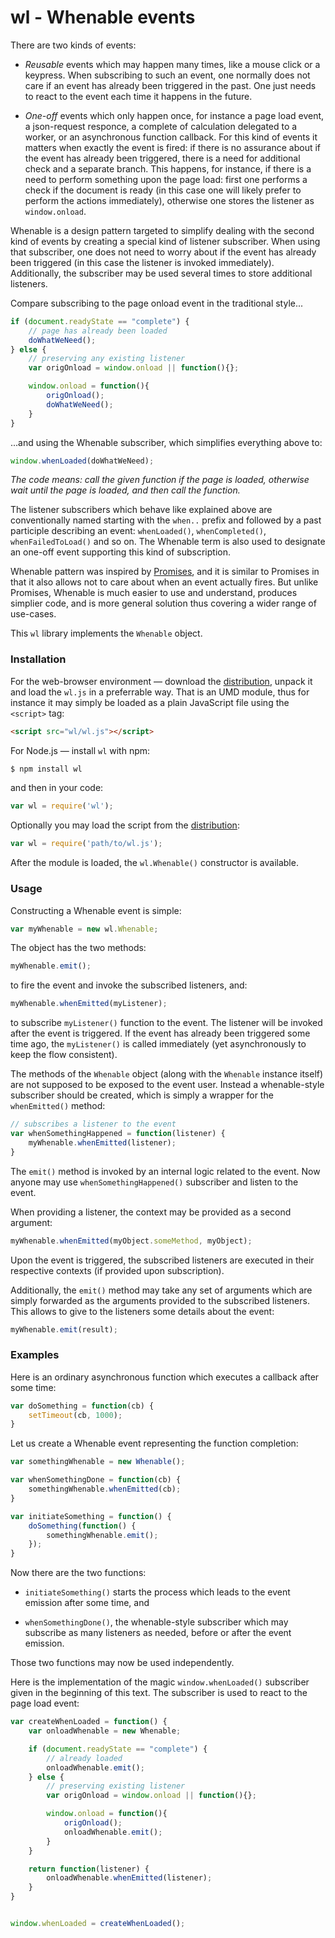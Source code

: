 wl - Whenable events
====================

There are two kinds of events:

- *Reusable* events which may happen many times, like a mouse click or
  a keypress. When subscribing to such an event, one normally does not
  care if an event has already been triggered in the past. One just
  needs to react to the event each time it happens in the future.

- *One-off* events which only happen once, for instance a page load
  event, a json-request responce, a complete of calculation delegated
  to a worker, or an asynchronous function callback. For this kind of
  events it matters when exactly the event is fired: if there is no
  assurance about if the event has already been triggered, there is a
  need for additional check and a separate branch. This happens, for
  instance, if there is a need to perform something upon the page
  load: first one performs a check if the document is ready (in this
  case one will likely prefer to perform the actions immediately),
  otherwise one stores the listener as `window.onload`.

Whenable is a design pattern targeted to simplify dealing with the
second kind of events by creating a special kind of listener
subscriber.  When using that subscriber, one does not need to worry
about if the event has already been triggered (in this case the
listener is invoked immediately). Additionally, the subscriber may be
used several times to store additional listeners.

Compare subscribing to the page onload event in the traditional
style...


```js
if (document.readyState == "complete") {
    // page has already been loaded
    doWhatWeNeed();
} else {
    // preserving any existing listener
    var origOnload = window.onload || function(){};

    window.onload = function(){
        origOnload();
        doWhatWeNeed();
    }
}
```

...and using the Whenable subscriber, which simplifies everything
above to:


```js
window.whenLoaded(doWhatWeNeed);
```

*The code means: call the given function if the page is loaded,
otherwise wait until the page is loaded, and then call the function.*


The listener subscribers which behave like explained above are
conventionally named starting with the `when..` prefix and followed by
a past participle describing an event: `whenLoaded()`,
`whenCompleted()`, `whenFailedToLoad()` and so on. The Whenable term
is also used to designate an one-off event supporting this kind of
subscription.

Whenable pattern was inspired by
[Promises](http://www.html5rocks.com/en/tutorials/es6/promises/), and
it is similar to Promises in that it also allows not to care about
when an event actually fires. But unlike Promises, Whenable is much
easier to use and understand, produces simplier code, and is more
general solution thus covering a wider range of use-cases.

This `wl` library implements the `Whenable` object.


### Installation

For the web-browser environment — download the
[distribution](https://github.com/asvd/wl/releases/download/v0.1.0/wl-0.1.0.tar.gz),
unpack it and load the `wl.js` in a preferrable way. That is an
UMD module, thus for instance it may simply be loaded as a plain
JavaScript file using the `<script>` tag:

```html
<script src="wl/wl.js"></script>
```

For Node.js — install `wl` with npm:

```sh
$ npm install wl
```

and then in your code:

```js
var wl = require('wl');
```

Optionally you may load the script from the
[distribution](https://github.com/asvd/wl/releases/download/v0.1.0/wl-0.1.0.tar.gz):

```js
var wl = require('path/to/wl.js');
```

After the module is loaded, the `wl.Whenable()` constructor is
available.



### Usage

Constructing a Whenable event is simple:

```js
var myWhenable = new wl.Whenable;
```

The object has the two methods:

```js
myWhenable.emit();
```

to fire the event and invoke the subscribed listeners, and:


```js
myWhenable.whenEmitted(myListener);
```

to subscribe `myListener()` function to the event. The listener will
be invoked after the event is triggered. If the event has already been
triggered some time ago, the `myListener()` is called immediately (yet
asynchronously to keep the flow consistent).

The methods of the `Whenable` object (along with the `Whenable`
instance itself) are not supposed to be exposed to the event
user. Instead a whenable-style subscriber should be created, which is
simply a wrapper for the `whenEmitted()` method:


```js
// subscribes a listener to the event
var whenSomethingHappened = function(listener) {
    myWhenable.whenEmitted(listener);
}
```

The `emit()` method is invoked by an internal logic related to the
event. Now anyone may use `whenSomethingHappened()` subscriber and
listen to the event.

When providing a listener, the context may be provided as a second
argument:

```js
myWhenable.whenEmitted(myObject.someMethod, myObject);
```

Upon the event is triggered, the subscribed listeners are executed in
their respective contexts (if provided upon subscription).

Additionally, the `emit()` method may take any set of arguments which
are simply forwarded as the arguments provided to the subscribed
listeners. This allows to give to the listeners some details about the
event:

```js
myWhenable.emit(result);
```



### Examples


Here is an ordinary asynchronous function which executes a callback
after some time:

```js
var doSomething = function(cb) {
    setTimeout(cb, 1000);
}
```

Let us create a Whenable event representing the function completion:


```js
var somethingWhenable = new Whenable();

var whenSomethingDone = function(cb) {
    somethingWhenable.whenEmitted(cb);
}

var initiateSomething = function() {
    doSomething(function() {
        somethingWhenable.emit();
    });
}
```

Now there are the two functions:

- `initiateSomething()` starts the process which leads to the event
  emission after some time, and

- `whenSomethingDone()`, the whenable-style subscriber which may
  subscribe as many listeners as needed, before or after the event
  emission.

Those two functions may now be used independently.


Here is the implementation of the magic `window.whenLoaded()`
subscriber given in the beginning of this text. The subscriber is used
to react to the page load event:

```js
var createWhenLoaded = function() {
    var onloadWhenable = new Whenable;

    if (document.readyState == "complete") {
        // already loaded
        onloadWhenable.emit();
    } else {
        // preserving existing listener
        var origOnload = window.onload || function(){};

        window.onload = function(){
            origOnload();
            onloadWhenable.emit();
        }
    }

    return function(listener) {
        onloadWhenable.whenEmitted(listener);
    }
}


window.whenLoaded = createWhenLoaded();
```

